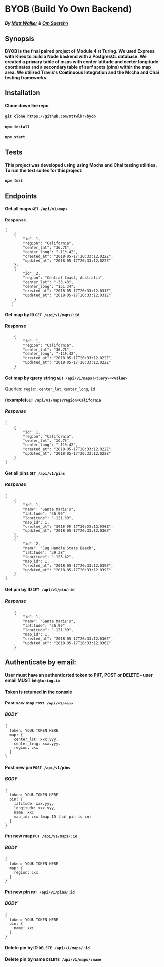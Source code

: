 # BYOB (Build Yo Own Backend)
##### By [Matt Walker](https://github.com/mttwlkr) & [Om Saetehn](https://github.com/chunktooth)

## Synopsis
#### BYOB is the final paired project of Module 4 at Turing. We used Express with Knex to build a Node backend with a PostgresQL database. We created a primary table of maps with center latitude and center longitude coordinates and a secondary table of surf spots (pins) within the map area. We utilized Travis's Continuous Integration and the Mocha and Chai testing frameworks. 

## Installation

#### Clone down the repo

#### ```git clone https://github.com/mttwlkr/byob```

#### ```npm install```

#### ```npm start```

## Tests

#### This project was developed using using Mocha and Chai testing utilities. To run the test suites for this project:

##### ```npm test```

## Endpoints

#### Get all maps ```GET /api/v1/maps```
#### Response 
```
[
    {
        "id": 1,
        "region": "California",
        "center_lat": "36.78",
        "center_long": "-119.42",
        "created_at": "2018-05-17T20:33:12.022Z",
        "updated_at": "2018-05-17T20:33:12.022Z"
    },
    {
        "id": 2,
        "region": "Central Coast, Australia",
        "center_lat": "-33.43",
        "center_long": "151.34",
        "created_at": "2018-05-17T20:33:12.031Z",
        "updated_at": "2018-05-17T20:33:12.031Z"
    }
   ] 
```

#### Get map by ID ```GET /api/v1/maps/:id```
#### Response 
```
    {
        "id": 1,
        "region": "California",
        "center_lat": "36.78",
        "center_long": "-119.42",
        "created_at": "2018-05-17T20:33:12.022Z",
        "updated_at": "2018-05-17T20:33:12.022Z"
    }
```


#### Get map by query string ```GET /api/v1/maps?<query>=<value>```
Queries: ```region```, ```center_lat```, ```center_long```, ```id```
#### (example)```GET /api/v1/maps?region=California```
##### Response 
```
[
    {
        "id": 1,
        "region": "California",
        "center_lat": "36.78",
        "center_long": "-119.42",
        "created_at": "2018-05-17T20:33:12.022Z",
        "updated_at": "2018-05-17T20:33:12.022Z"
    }
]
```


#### Get all pins ```GET /api/v1/pins```
##### Response 
```
[
    {
        "id": 1,
        "name": "Santa Maria's",
        "latitude": "36.96",
        "longitude": "-121.99",
        "map_id": 1,
        "created_at": "2018-05-17T20:33:12.036Z",
        "updated_at": "2018-05-17T20:33:12.036Z"
    },
    {
        "id": 2,
        "name": "Jug Handle State Beach",
        "latitude": "39.38",
        "longitude": "-123.82",
        "map_id": 1,
        "created_at": "2018-05-17T20:33:12.039Z",
        "updated_at": "2018-05-17T20:33:12.039Z"
    }
]
```


#### Get pin by ID ```GET /api/v1/pin/:id```
##### Response 
```
    {
        "id": 1,
        "name": "Santa Maria's",
        "latitude": "36.96",
        "longitude": "-121.99",
        "map_id": 1,
        "created_at": "2018-05-17T20:33:12.036Z",
        "updated_at": "2018-05-17T20:33:12.036Z"
    }
```

## Authenticate by email:
#### User must have an authenticated token to PUT, POST or DELETE - user email MUST be ```@turing.io```
#### Token is returned in the console

#### Post new map ```POST /api/v1/maps```
##### BODY 
```
{
  token: YOUR TOKEN HERE
  map: {
    center_lat: xxx.yyy,
    center_long: xxx.yyy,
    region: xxx
  }
}
```


#### Post new pin ```POST /api/v1/pins```
##### BODY 
```
{
  token: YOUR TOKEN HERE
  pin: {
    latitude: xxx.yyy,
    longitude: xxx.yyy,
    name: xxx
    map_id: xxx (map ID that pin is in)
  }
}
```


#### Put new map ```PUT /api/v1/maps/:id```
##### BODY 
```
{
  token: YOUR TOKEN HERE
  map: {
    region: xxx
  }
}
```


#### Put new pin ```PUT /api/v1/pins/:id```
##### BODY 
```
{
  token: YOUR TOKEN HERE
  pin: {
    name: xxx
  }
}
```

#### Delete pin by ID ```DELETE /api/v1/maps/:id```


#### Delete pin by name ```DELETE /api/v1/maps/:name```
